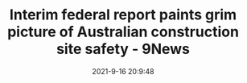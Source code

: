 ---
"title": "Interim federal report paints grim picture of Australian construction site safety - 9News"
"date": "2021-9-16 20:9:48"
"feed_name": "GOOGLENEWSCONSTRUCTION"
"feed_website": "https://news.google.com/search?q=construction%2Bincident&hl=en-US&gl=US&ceid=US:en"
"feed_rss": "https://news.google.com/rss/search?q=construction%2Bincident&hl=en-US&gl=US&ceid=US:en"
"link": "https://www.9news.com.au/national/construction-site-injury-and-incident-report-from-federal-safety-commissioner-paints-grim-picture-of-industry/61c4e650-ea48-4e05-8c2f-f3ec07be4390"
"file": "_posts/2021-1-1-aa75b4c238f5600ea8e21644fb9053beaf987778.md"
"accident": "0"
"drilling": "0"
---